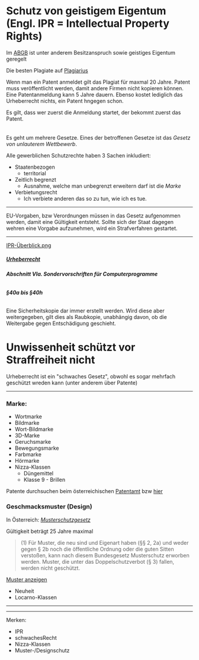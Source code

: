 Schutz von geistigem Eigentum (Engl. IPR = Intellectual Property Rights)
====

Im [ABGB](https://www.ris.bka.gv.at/GeltendeFassung.wxe?Abfrage=Bundesnormen&Gesetzesnummer=10001622) ist unter anderem Besitzanspruch sowie geistiges Eigentum geregelt

Die besten Plagiate auf [Plagiarius](https://plagiarius.com)

Wenn man ein Patent anmeldet gilt das Plagiat für maxmal 20 Jahre. Patent muss veröffentlicht werden, damit andere Firmen nicht kopieren können. Eine Patentanmeldung kann 5 Jahre dauern. Ebenso kostet lediglich das Urheberrecht nichts, ein Patent hngegen schon.

Es gilt, dass wer zuerst die Anmeldung startet, der bekommt zuerst das Patent.
<br><br><br>
Es geht um mehrere Gesetze. Eines der betroffenen Gesetze ist das *Gesetz von unlauterem Wettbewerb*.

Alle gewerblichen Schutzrechte haben 3 Sachen inkludiert:
- Staatenbezogen
   - territorial
- Zeitlich begrenzt
   - Ausnahme, welche man unbegrenzt erweitern darf ist die *Marke*
- Verbietungsrecht
   - Ich verbiete anderen das so zu tun, wie ich es tue.

---

EU-Vorgaben, bzw Verordnungen müssen in das Gesetz aufgenommen werden, damit eine Gültigkeit entsteht. 
Sollte sich der Staat dagegen wehren eine Vorgabe aufzunehmen, wird ein Strafverfahren gestartet.

---

[IPR-Überblick.png](./IprTable001.png)

##### [Urheberrecht](https://www.ris.bka.gv.at/GeltendeFassung.wxe?Abfrage=Bundesnormen&Gesetzesnummer=10001848)
###### **Abschnitt VIa. Sondervorschriften für Computerprogramme**
###### **§40a bis §40h**

Eine Sicherheitskopie dar immer erstellt werden. Wird diese aber weitergegeben, gilt dies als Raubkopie, unabhängig davon, ob die Weitergabe gegen Entschädigung geschieht.

# Unwissenheit schützt vor Straffreiheit nicht

Urheberrecht ist ein "schwaches Gesetz", obwohl es sogar mehrfach geschützt wreden kann (unter anderem über Patente) 

---

### Marke:

- Wortmarke
- Bildmarke
- Wort-Bildmarke
- 3D-Marke
- Geruchsmarke
- Bewegungsmarke
- Farbmarke
- Hörmarke
- Nizza-Klassen
   - Düngemittel
   - Klasse 9 - Brillen

Patente durchsuchen beim österreichischen [Patentamt](https://www.patentamt.at/de/downloads/publikationen/) bzw [hier](https://www.patentamt.at/marken/recherche/)

### Geschmacksmuster (Design)
In Österreich: [*Musterschutzgesetz*](https://www.ris.bka.gv.at/GeltendeFassung.wxe?Abfrage=Bundesnormen&Gesetzesnummer=10002963)

Gültigkeit beträgt 25 Jahre maximal

> (1) Für Muster, die neu sind und Eigenart haben (§§ 2, 2a) und weder gegen § 2b noch die öffentliche Ordnung oder die guten Sitten verstoßen, kann nach diesem Bundesgesetz Musterschutz erworben werden. Muster, die unter das Doppelschutzverbot (§ 3) fallen, werden nicht geschützt.

[Muster anzeigen](https://www.patentamt.at/downloads/publikationen/)

- Neuheit
- Locarno-Klassen

---

---

Merken:
- IPR
- schwachesRecht
- Nizza-Klassen
- Muster-/Designschutz
